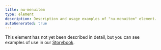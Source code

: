 ```yaml
---
title: nu-menuitem
type: element
description: Description and usage examples of "nu-menuitem" element.
autoGenerated: true
---
```


This element has not yet been described in detail, but you can see examples of use in our [Storybook](/storybook).
